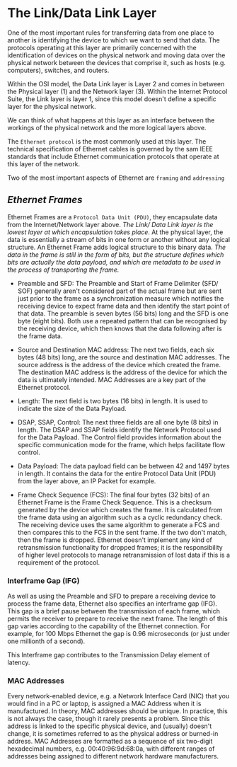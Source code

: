 # **The Link/Data Link Layer**

One of the most important rules for transferring data from one place to another is identifying the device to which we want to send that data. The protocols operating at this layer are primarily concerned with the identification of devices on the physical network and moving data over the physical network between the devices that comprise it, such as hosts (e.g. computers), switches, and routers.

Within the OSI model, the Data Link layer is Layer 2 and comes in between the Physical layer (1) and the Network layer (3). Within the Internet Protocol Suite, the Link layer is layer 1, since this model doesn't define a specific layer for the physical network. 

We can think of what happens at this layer as an interface between the workings of the physical network and the more logical layers above.

The `Ethernet protocol` is the most commonly used at this layer. The technical specification of Ethernet cables is governed by the sam IEEE standards that include Ethernet communication protocols that operate at this layer of the network.

Two of the most important aspects of Ethernet are `framing` and `addressing`

## *Ethernet Frames*

Ethernet Frames are a `Protocol Data Unit (PDU)`, they encapsulate data from the Internet/Network layer above. *The Link/ Data Link layer is the lowest layer at which encapsulation takes place*. At the physical layer, the data is essentially a stream of bits in one form or another without any logical structure. An Ethernet Frame adds logical structure to this binary data. *The data in the frame is still in the form of bits, but the structure defines which bits are actually the data payload, and which are metadata to be used in the process of transporting the frame.*

- Preamble and SFD: 
The Preamble and Start of Frame Delimiter (SFD/ SOF) generally aren't considered part of the actual frame but are sent just prior to the frame as a synchronization measure which notifies the receiving device to expect frame data and then identify the start point of that data. The preamble is seven bytes (56 bits) long and the SFD is one byte (eight bits). Both use a repeated pattern that can be recognised by the receiving device, which then knows that the data following after is the frame data.

- Source and Destination MAC address:
The next two fields, each six bytes (48 bits) long, are the source and destination MAC addresses. The source address is the address of the device which created the frame. The destination MAC address is the address of the device for which the data is ultimately intended. MAC Addresses are a key part of the Ethernet protocol.

- Length:
The next field is two bytes (16 bits) in length. It is used to indicate the size of the Data Payload.

- DSAP, SSAP, Control:
The next three fields are all one byte (8 bits) in length. The DSAP and SSAP fields identify the Network Protocol used for the Data Payload. The Control field provides information about the specific communication mode for the frame, which helps facilitate flow control.

- Data Payload: 
The data payload field can be between 42 and 1497 bytes in length. It contains the data for the entire Protocol Data Unit (PDU) from the layer above, an IP Packet for example.

- Frame Check Sequence (FCS):
The final four bytes (32 bits) of an Ethernet Frame is the Frame Check Sequence. This is a checksum generated by the device which creates the frame. It is calculated from the frame data using an algorithm such as a cyclic redundancy check. The receiving device uses the same algorithm to generate a FCS and then compares this to the FCS in the sent frame. If the two don't match, then the frame is dropped. Ethernet doesn't implement any kind of retransmission functionality for dropped frames; it is the responsibility of higher level protocols to manage retransmission of lost data if this is a requirement of the protocol.

### Interframe Gap (IFG)
As well as using the Preamble and SFD to prepare a receiving device to process the frame data, Ethernet also specifies an interframe gap (IFG). This gap is a brief pause between the transmission of each frame, which permits the receiver to prepare to receive the next frame. The length of this gap varies according to the capability of the Ethernet connection. For example, for 100 Mbps Ethernet the gap is 0.96 microseconds (or just under one millionth of a second).

This Interframe gap contributes to the Transmission Delay element of latency.

### MAC Addresses

Every network-enabled device, e.g. a Network Interface Card (NIC) that you would find in a PC or laptop, is assigned a MAC Address when it is manufactured. In theory, MAC addresses should be unique. In practice, this is not always the case, though it rarely presents a problem. Since this address is linked to the specific physical device, and (usually) doesn't change, it is sometimes referred to as the physical address or burned-in address. MAC Addresses are formatted as a sequence of six two-digit hexadecimal numbers, e.g. 00:40:96:9d:68:0a, with different ranges of addresses being assigned to different network hardware manufacturers.